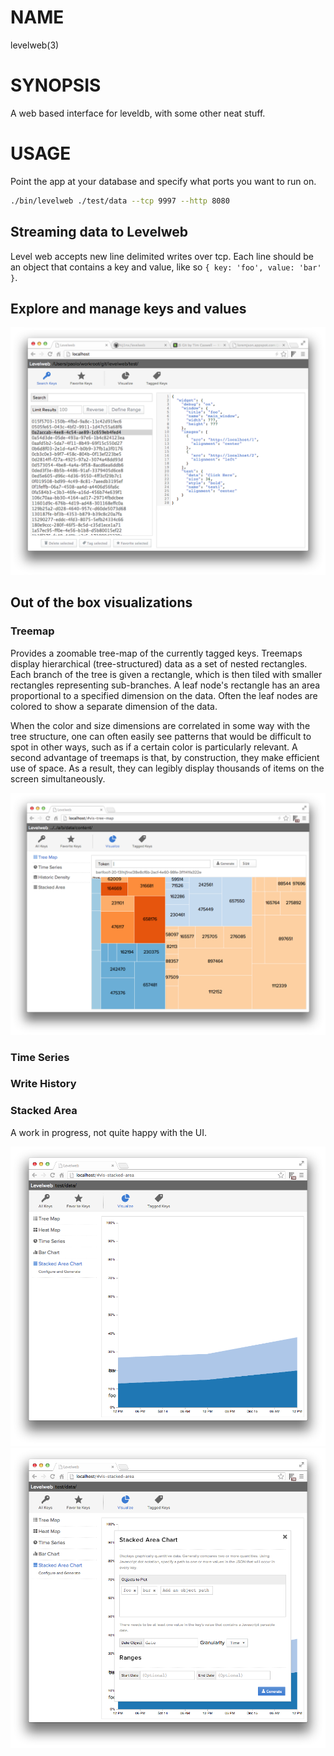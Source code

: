 # NAME
levelweb(3)

# SYNOPSIS
A web based interface for leveldb, with some other neat stuff.

# USAGE
Point the app at your database and specify what ports you want to run on.
```bash
./bin/levelweb ./test/data --tcp 9997 --http 8080
```

## Streaming data to Levelweb
Level web accepts new line delimited writes over tcp. Each line should be an 
object that contains a key and value, like so `{ key: 'foo', value: 'bar' }`.

## Explore and manage keys and values
![screenshot](/screenshot.png)

## Out of the box visualizations

### Treemap
Provides a zoomable tree-map of the currently tagged keys. Treemaps display 
hierarchical (tree-structured) data as a set of nested rectangles. Each branch
of the tree is given a rectangle, which is then tiled with smaller rectangles 
representing sub-branches. A leaf node's rectangle has an area proportional to 
a specified dimension on the data. Often the leaf nodes are colored to show a 
separate dimension of the data.

When the color and size dimensions are correlated in some way with the tree 
structure, one can often easily see patterns that would be difficult to spot in 
other ways, such as if a certain color is particularly relevant. A second 
advantage of treemaps is that, by construction, they make efficient use of 
space. As a result, they can legibly display thousands of items on the screen 
simultaneously.

![screenshot](/screenshot2.png)

### Time Series

### Write History

### Stacked Area
A work in progress, not quite happy with the UI.

![screenshot](/screenshot3.png)
![screenshot](/screenshot4.png)
